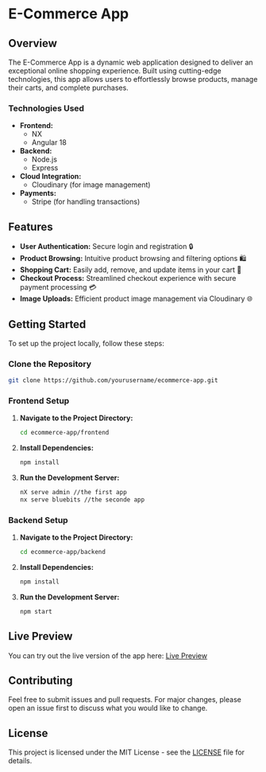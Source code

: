 # E-Commerce App

## Overview
The E-Commerce App is a dynamic web application designed to deliver an exceptional online shopping experience. Built using cutting-edge technologies, this app allows users to effortlessly browse products, manage their carts, and complete purchases.

### Technologies Used
- **Frontend:**
  - NX
  - Angular 18
- **Backend:**
  - Node.js
  - Express
- **Cloud Integration:**
  - Cloudinary (for image management)
- **Payments:**
  - Stripe (for handling transactions)

## Features
- **User Authentication:** Secure login and registration 🔒
- **Product Browsing:** Intuitive product browsing and filtering options 🛍️
- **Shopping Cart:** Easily add, remove, and update items in your cart 🛒
- **Checkout Process:** Streamlined checkout experience with secure payment processing 💳
- **Image Uploads:** Efficient product image management via Cloudinary 🌐

## Getting Started
To set up the project locally, follow these steps:

### Clone the Repository
```bash
git clone https://github.com/yourusername/ecommerce-app.git
```

### Frontend Setup
1. **Navigate to the Project Directory:**
   ```bash
   cd ecommerce-app/frontend
   ```
2. **Install Dependencies:**
   ```bash
   npm install
   ```
3. **Run the Development Server:**
   ```bash
   nX serve admin //the first app
   nx serve bluebits //the seconde app
   ```

### Backend Setup
1. **Navigate to the Project Directory:**
   ```bash
   cd ecommerce-app/backend
   ```
2. **Install Dependencies:**
   ```bash
   npm install
   ```
3. **Run the Development Server:**
   ```bash
   npm start
   ```

## Live Preview
You can try out the live version of the app here: [Live Preview](#)

## Contributing
Feel free to submit issues and pull requests. For major changes, please open an issue first to discuss what you would like to change.

## License
This project is licensed under the MIT License - see the [LICENSE](LICENSE) file for details.
